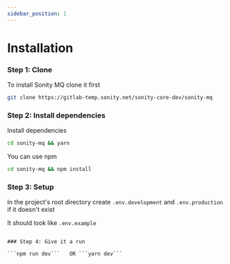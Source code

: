 ```yaml
---
sidebar_position: 1
---
```


# Installation


### Step 1: Clone
To install Sonity MQ clone it first

```sh
git clone https://gitlab-temp.sonity.net/sonity-core-dev/sonity-mq
```


### Step 2: Install dependencies
Install dependencies

```sh
cd sonity-mq && yarn
```

You can use npm


```sh
cd sonity-mq && npm install
```



### Step 3: Setup

In the project's root directory create `.env.development` and `.env.production`  if it doesn't exist

It should look like `.env.example`
```

### Step 4: Give it a run 

```npm run dev```   OR ```yarn dev```

